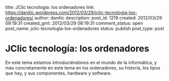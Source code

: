title: JClic tecnología: los ordenadores
link: https://danitic.wordpress.com/2012/03/29/jclic-tecnologia-los-ordenadores/
author: danitic
description: 
post_id: 1219
created: 2012/03/29 09:19:31
created_gmt: 2012/03/29 08:19:31
comment_status: open
post_name: jclic-tecnologia-los-ordenadores
status: publish
post_type: post

# JClic tecnología: los ordenadores

En este tema estamos introduciéndonos en el mundo de la informática, y más concretamente en este tema en los ordenadores, su historia, los tipos que hay, y sus componentes, hardware y software.